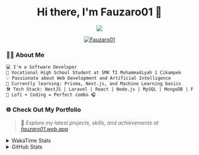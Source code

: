<h1 align="center">Hi there, I'm Fauzaro01 👋</h1>

<p align="center">
  <img src="https://readme-typing-svg.herokuapp.com?font=Fira+Code&size=22&pause=1000&center=true&vCenter=true&width=460&lines=Full+Stack+Web+Developer;Self-Taught+Programmer;Always+Learning+New+Things;Love+to+Build+Cool+Stuff+😎" />
</p>

<p align="center">
  <a href="https://github.com/Fauzaro01">
    <img src="https://komarev.com/ghpvc/?username=Fauzaro01&label=Profile+views&color=blue&style=flat" alt="Fauzaro01" />
  </a>
</p>

### 👨‍💻 About Me

```txt
💻 I'm a Software Developer
🏫 Vocational High School Student at SMK TI Muhammadiyah 1 Cikampek
💡 Passionate about Web Development and Artificial Intelligence
🌱 Currently learning: Prisma, Next.js, and Machine Learning basics
🛠️ Tech Stack: NextJS | Laravel | React | Node.js | MySQL | MongoDB | PrismaJS
🎵 Lofi + Coding = Perfect combo 🎧
```


### 🌐 Check Out My Portfolio

> 📎 *Explore my latest projects, skills, and achievements at [fauzaro01.web.app](https://fauzaro01.web.app)*


<details>
  <summary>
     WakaTime Stats
  </summary>
  <br>
  
  <!--START_SECTION:waka-->

```txt
From: 10 September 2021 - To: 20 August 2025

Total Time: 955 hrs 1 min

JavaScript          312 hrs 31 mins ████████▒░░░░░░░░░░░░░░░░   32.72 %
PHP                 181 hrs 50 mins ████▓░░░░░░░░░░░░░░░░░░░░   19.04 %
HTML                106 hrs 40 mins ██▓░░░░░░░░░░░░░░░░░░░░░░   11.17 %
Blade Template      86 hrs 15 mins  ██▒░░░░░░░░░░░░░░░░░░░░░░   09.03 %
EJS                 68 hrs 34 mins  █▓░░░░░░░░░░░░░░░░░░░░░░░   07.18 %
Java                41 hrs 50 mins  █░░░░░░░░░░░░░░░░░░░░░░░░   04.38 %
CSS                 36 hrs 27 mins  █░░░░░░░░░░░░░░░░░░░░░░░░   03.82 %
JSON                34 hrs 3 mins   █░░░░░░░░░░░░░░░░░░░░░░░░   03.57 %
Python              13 hrs 52 mins  ▒░░░░░░░░░░░░░░░░░░░░░░░░   01.45 %
TypeScript          10 hrs 31 mins  ▒░░░░░░░░░░░░░░░░░░░░░░░░   01.10 %
```

<!--END_SECTION:waka-->
</details>
<details>
  <summary>
    GitHub Stats
  </summary>
  <br>
  <div align="center">
    <img src="https://github-readme-stats.vercel.app/api?username=Fauzaro01&show_icons=true&theme=algolia" alt="Fauzaro01's GitHub Stats" style="margin: 20px;" />
    <img src="https://github-readme-streak-stats.herokuapp.com/?user=Fauzaro01&theme=algolia" alt="Fauzaro01's GitHub Streak" style="margin: 20px;" />
  </div>

  <div align="center">
    <img src="https://github-readme-stats.vercel.app/api?username=Fauzaro01&show_icons=true&locale=en&count_private=true&hide_rank=true&custom_title=My%20GitHub%20Stats&disable_animations=true&theme=algolia" alt="Fauzaro01's Stars" style="margin: 20px;" />
    <img src="https://github-readme-stats.vercel.app/api/top-langs/?username=Fauzaro01&langs_count=8&theme=algolia&layout=compact" alt="Top Languages" style="margin: 20px;" />
  </div>
</details>
